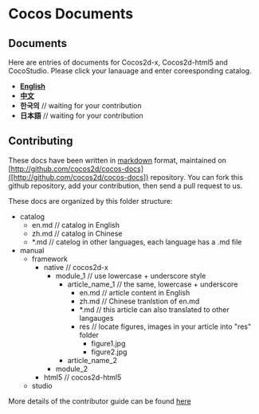 Cocos Documents
===============

## Documents

Here are entries of documents for Cocos2d-x, Cocos2d-html5 and CocoStudio. Please click your lanauage and enter coreesponding catalog. 

- [__English__](catalog/en.md)
- [__中文__](catalog/zh.md)
- __한국의__   // waiting for your contribution
- __日本語__  // waiting for your contribution


## Contributing

These docs have been written in [markdown](http://daringfireball.net/projects/markdown/) format, maintained on [http://github.com/cocos2d/cocos-docs]([http://github.com/cocos2d/cocos-docs]) repository. You can fork this github repository, add your contribution, then send a pull request to us. 

These docs are organized by this folder structure:

- catalog
	- en.md  // catalog in English
	- zh.md  // catalog in Chinese
	- *.md   // catelog in other languages, each language has a .md file
- manual
	- framework
		- native  // cocos2d-x
			- module_1  // use lowercase + underscore style
				- article_name_1  // the same, lowercase + underscore
					- en.md // article content in English
					- zh.md // Chinese tranlstion of en.md
					- *.md  // this article can also translated to other langauges
					- res  // locate figures, images in your article into "res" folder
						- figure1.jpg
						- figure2.jpg
				- article_name_2
			- module_2
		- html5  // cocos2d-html5
	- studio

More details of the contributor guide can be found [here](./manual/framework/native/best_practice/cocos_docs_style/en.md)
 						
